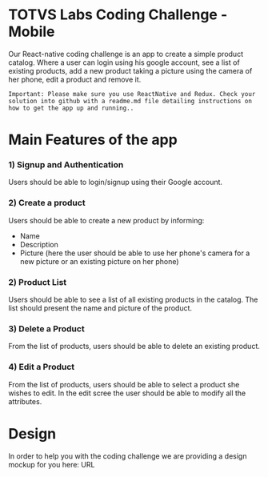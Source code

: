 # TOTVS Labs Coding Challenge - Mobile
Our React-native coding challenge is an app to create a simple product catalog. Where a user can login using his google account, see a list of existing products, add a new product taking a picture using the camera of her phone, edit a product and remove it.

```
Important: Please make sure you use ReactNative and Redux. Check your solution into github with a readme.md file detailing instructions on how to get the app up and running..
```

# Main Features of the app

### 1) Signup and Authentication
Users should be able to login/signup using their Google account.

### 2) Create a product
Users should be able to create a new product by informing:
- Name
- Description
- Picture (here the user should be able to use her phone's camera for a new picture or an existing picture on her phone)

### 2) Product List

Users should be able to see a list of all existing products in the catalog. The list should present the name and picture of the product.

### 3) Delete a Product

From the list of products, users should be able to delete an existing product.

### 4) Edit a Product

From the list of products, users should be able to select a product she wishes to edit. In the edit scree the user should be able to modify all the attributes.

# Design
In order to help you with the coding challenge we are providing a design mockup for you here:
URL

